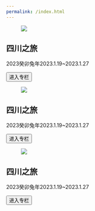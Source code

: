 ```yaml
---
permalink: /index.html
---
```

<div class="card bg-base-100 shadow-xl">
  <figure><img src="/asserts/img/000000-photo-sczl.jpg" /></figure>
  <div class="card-body">
    <h2 class="card-title">四川之旅</h2>
    <p>2023癸卯兔年2023.1.19~2023.1.27</p>
    <div class="card-actions justify-end">
      <button class="btn btn-primary">进入专栏</button>
    </div>
  </div>
</div>
<div class="card bg-base-100 shadow-xl">
  <figure><img src="/asserts/img/000000-photo-sczl.jpg" /></figure>
  <div class="card-body">
    <h2 class="card-title">四川之旅</h2>
    <p>2023癸卯兔年2023.1.19~2023.1.27</p>
    <div class="card-actions justify-end">
      <button class="btn btn-primary">进入专栏</button>
    </div>
  </div>
</div>
<div class="card bg-base-100 shadow-xl">
  <figure><img src="/asserts/img/000000-photo-sczl.jpg" /></figure>
  <div class="card-body">
    <h2 class="card-title">四川之旅</h2>
    <p>2023癸卯兔年2023.1.19~2023.1.27</p>
    <div class="card-actions justify-end">
      <button class="btn btn-primary">进入专栏</button>
    </div>
  </div>
</div>
